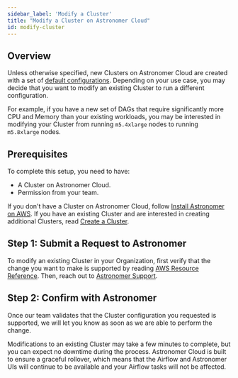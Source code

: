 ```yaml
---
sidebar_label: 'Modify a Cluster'
title: "Modify a Cluster on Astronomer Cloud"
id: modify-cluster
---
```


## Overview

Unless otherwise specified, new Clusters on Astronomer Cloud are created with a set of [default configurations](resource-reference-aws#defaults). Depending on your use case, you may decide that you want to modify an existing Cluster to run a different configuration.

For example, if you have a new set of DAGs that require significantly more CPU and Memory than your existing workloads, you may be interested in modifying your Cluster from running `m5.4xlarge` nodes to running `m5.8xlarge` nodes.

## Prerequisites

To complete this setup, you need to have:

- A Cluster on Astronomer Cloud.
- Permission from your team.

If you don't have a Cluster on Astronomer Cloud, follow [Install Astronomer on AWS](install-aws). If you have an existing Cluster and are interested in creating additional Clusters, read [Create a Cluster](create-cluster).

## Step 1: Submit a Request to Astronomer

To modify an existing Cluster in your Organization, first verify that the change you want to make is supported by reading [AWS Resource Reference](resource-reference-aws). Then, reach out to [Astronomer Support](https://support.astronomer.io).

## Step 2: Confirm with Astronomer

Once our team validates that the Cluster configuration you requested is supported, we will let you know as soon as we are able to perform the change.

Modifications to an existing Cluster may take a few minutes to complete, but you can expect no downtime during the process. Astronomer Cloud is built to ensure a graceful rollover, which means that the Airflow and Astronomer UIs will continue to be available and your Airflow tasks will not be affected.